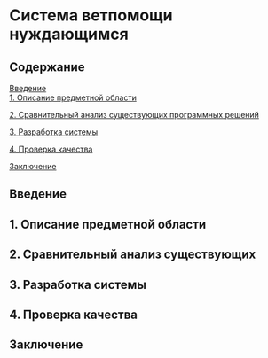 # Система ветпомощи нуждающимся
## Содержание
[Введение](#intro)  
[1. Описание предметной области](#description)  

[2. Сравнительный анализ существующих программных решений ](#analysis)

[3. Разработка системы](#design)

[4. Проверка качества](#check)

[Заключение](#conclusion)

<a name="intro"/>
 
## Введение
 
<a name="description"/>
 
## 1. Описание предметной области
 
<a name="analysis"/>
 
## 2. Сравнительный анализ существующих
 
<a name="design"/>
 
## 3. Разработка системы
 
<a name="check"/>
 
## 4. Проверка качества
 
<a name="conclusion"/>
 
## Заключение

